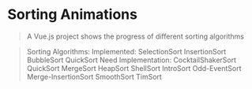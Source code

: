 # Sorting Animations

> A Vue.js project shows the progress of different sorting algorithms

> Sorting Algorithms:
>   Implemented:
>     SelectionSort
>     InsertionSort
>     BubbleSort
>     QuickSort
>   Need Implementation:
>     CocktailShakerSort
>     QuickSort
>     MergeSort
>     HeapSort
>     ShellSort
>     IntroSort
>     Odd-EventSort
>     Merge-InsertionSort
>     SmoothSort
>     TimSort
